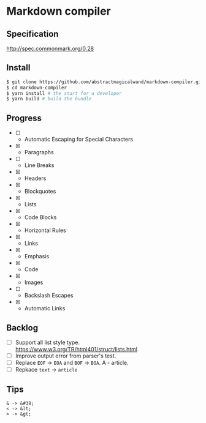 # Markdown compiler

## Specification
http://spec.commonmark.org/0.28

## Install
```sh
$ git clone https://github.com/abstractmagicalwand/markdown-compiler.git
$ cd markdown-compiler
$ yarn install # the start for a developer
$ yarn build # build the bundle
```

## Progress
- [ ] - Automatic Escaping for Special Characters
- [x] - Paragraphs
- [ ] - Line Breaks
- [x] - Headers
- [x] - Blockquotes
- [x] - Lists
- [x] - Code Blocks
- [x] - Horizontal Rules
- [x] - Links
- [x] - Emphasis
- [x] - Code
- [x] - Images
- [ ] - Backslash Escapes
- [x] - Automatic Links

## Backlog
- [ ] Support all list style type. https://www.w3.org/TR/html401/struct/lists.html
- [ ] Improve output error from parser's test.
- [ ] Replace `EOF` -> `EOA` and `BOF` -> `BOA`. A - article.
- [ ] Repkace `text` -> `article`

## Tips
```
& -> &#38;
< -> &lt;
> -> &gt;
```